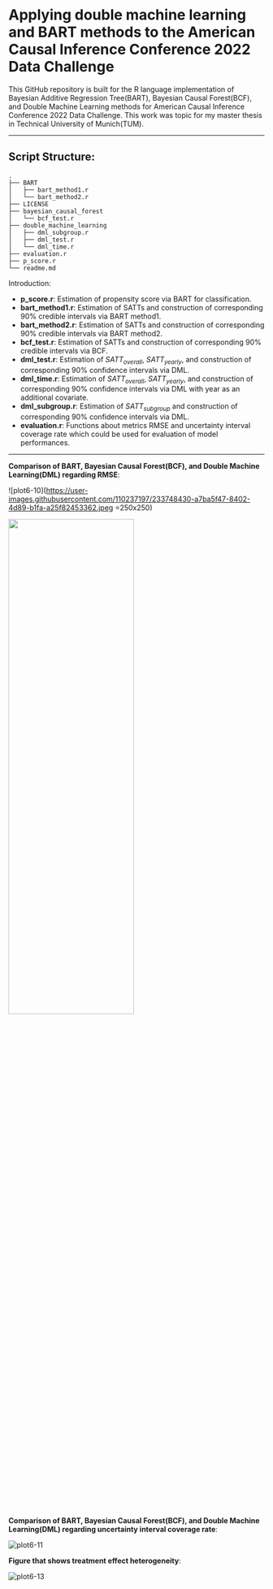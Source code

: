 # Applying double machine learning and BART methods to the American Causal Inference Conference 2022 Data Challenge

 This GitHub repository is built for the R language implementation of Bayesian Additive Regression Tree(BART), Bayesian Causal Forest(BCF), and Double Machine Learning methods for American Causal Inference Conference 2022 Data Challenge. This work was topic for my master thesis in Technical University of Munich(TUM). 
- - -
## Script Structure:

```
.
├── BART
│   ├── bart_method1.r
│   └── bart_method2.r
├── LICENSE
├── bayesian_causal_forest
│   └── bcf_test.r
├── double_machine_learning
│   ├── dml_subgroup.r
│   ├── dml_test.r
│   └── dml_time.r
├── evaluation.r
├── p_score.r
└── readme.md
```
Introduction:
- **p_score.r**:   Estimation of propensity score via BART for classification.
- **bart_method1.r**: Estimation of SATTs and construction of corresponding 90% credible intervals via BART method1.
- **bart_method2.r**: Estimation of SATTs and construction of corresponding 90% credible intervals via BART method2.
- **bcf_test.r**: Estimation of SATTs and construction of corresponding 90% credible intervals via BCF.
- **dml_test.r**: Estimation of $SATT_{overall}$, $SATT_{yearly}$,  and construction of corresponding 90% confidence intervals via DML.
- **dml_time.r**: Estimation of $SATT_{overall}$, $SATT_{yearly}$,  and construction of corresponding 90% confidence intervals via DML with year as an additional covariate.
- **dml_subgroup.r**: Estimation of $SATT_{subgroup}$ and construction of corresponding 90% confidence intervals via DML.
- **evaluation.r**: Functions about metrics RMSE and uncertainty interval coverage rate which could be used for evaluation of model performances.
---
**Comparison of BART, Bayesian Causal Forest(BCF), and Double Machine Learning(DML) regarding RMSE**:

![plot6-10](https://user-images.githubusercontent.com/110237197/233748430-a7ba5f47-8402-4d89-b1fa-a25f82453362.jpeg =250x250)

<img src="https://user-images.githubusercontent.com/110237197/233748430-a7ba5f47-8402-4d89-b1fa-a25f82453362.jpeg" width=70% height=50%>

**Comparison of BART, Bayesian Causal Forest(BCF), and Double Machine Learning(DML) regarding uncertainty interval coverage rate**:


![plot6-11](https://user-images.githubusercontent.com/110237197/233748253-aad76bfd-16e7-4dca-8e91-9fada30aa084.jpeg)

**Figure that shows treatment effect heterogeneity**:

![plot6-13](https://user-images.githubusercontent.com/110237197/233748358-f7ab8f16-fb21-4ff0-a820-b6c3fbf21b8c.jpeg)

